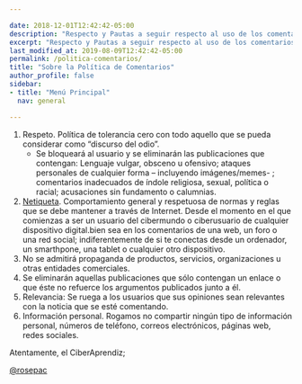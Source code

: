 ```yaml
---

date: 2018-12-01T12:42:42-05:00
description: "Respecto y Pautas a seguir respecto al uso de los comentarios dentro de la página web: Ciberninjas, siendo un buen Internauta"
excerpt: "Respecto y Pautas a seguir respecto al uso de los comentarios dentro de la página web: Ciberninjas, siendo un buen Internauta"
last_modified_at: 2019-08-09T12:42:42-05:00
permalink: /politica-comentarios/
title: "Sobre la Política de Comentarios"
author_profile: false
sidebar:
- title: "Menú Principal"
  nav: general

---
```


1. Respeto. Política de tolerancia cero con todo aquello que se pueda considerar como “discurso del odio”.
    - Se bloqueará al usuario y se eliminarán las publicaciones que contengan: Lenguaje vulgar, obsceno u ofensivo; ataques personales de cualquier forma – incluyendo imágenes/memes- ; comentarios inadecuados de índole religiosa, sexual, política o racial; acusaciones sin fundamento o calumnias.
2. [Netiqueta](https://kutt.it/netiqueta_virtual "La Netiqueta es una serie de normas y reglas no escritas que se suelen mantener siempre que se escribe o utiliza un chat o foro a través de Internet"). Comportamiento general y respetuosa de normas y reglas que se debe mantener a través de Internet.  Desde el momento en el que comienzas a ser un usuario del cibermundo o ciberusuario de cualquier dispositivo digital.bien sea en los comentarios de una web, un foro o una red social; indiferentemente de si te conectas desde un ordenador, un smarthpone, una tablet o cualquier otro dispositivo.
3. No se admitirá propaganda de productos, servicios, organizaciones u otras entidades comerciales.
4. Se eliminarán aquellas publicaciones que sólo contengan un enlace o que éste no refuerce los argumentos publicados junto a él.
5. Relevancia: Se ruega a los usuarios que sus opiniones sean relevantes con la noticia que se esté comentando.
7. Información personal. Rogamos no compartir ningún tipo de información personal, números de teléfono, correos electrónicos, páginas web, redes sociales.

Atentamente, el CiberAprendiz;

[@rosepac](https://kutt.it/tciberaprendiz "Perfil Personal de Twitter del Autor: Pablo Álvarez Corredera")